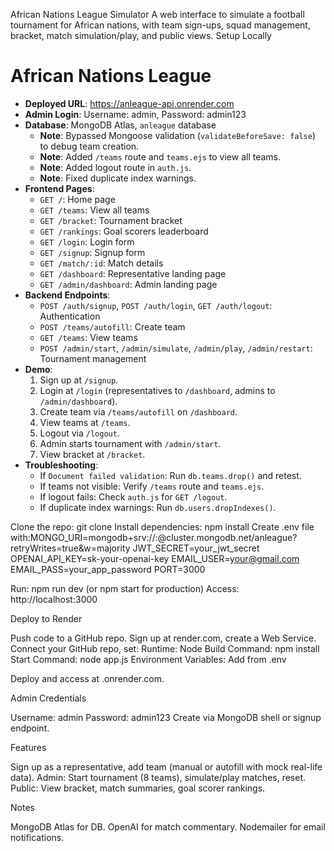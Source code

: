 African Nations League Simulator
A web interface to simulate a football tournament for African nations, with team sign-ups, squad management, bracket, match simulation/play, and public views.
Setup Locally

# African Nations League
- **Deployed URL**: https://anleague-api.onrender.com
- **Admin Login**: Username: admin, Password: admin123
- **Database**: MongoDB Atlas, `anleague` database
  - **Note**: Bypassed Mongoose validation (`validateBeforeSave: false`) to debug team creation.
  - **Note**: Added `/teams` route and `teams.ejs` to view all teams.
  - **Note**: Added logout route in `auth.js`.
  - **Note**: Fixed duplicate index warnings.
- **Frontend Pages**:
  - `GET /`: Home page
  - `GET /teams`: View all teams
  - `GET /bracket`: Tournament bracket
  - `GET /rankings`: Goal scorers leaderboard
  - `GET /login`: Login form
  - `GET /signup`: Signup form
  - `GET /match/:id`: Match details
  - `GET /dashboard`: Representative landing page
  - `GET /admin/dashboard`: Admin landing page
- **Backend Endpoints**:
  - `POST /auth/signup`, `POST /auth/login`, `GET /auth/logout`: Authentication
  - `POST /teams/autofill`: Create team
  - `GET /teams`: View teams
  - `POST /admin/start`, `/admin/simulate`, `/admin/play`, `/admin/restart`: Tournament management
- **Demo**:
  1. Sign up at `/signup`.
  2. Login at `/login` (representatives to `/dashboard`, admins to `/admin/dashboard`).
  3. Create team via `/teams/autofill` on `/dashboard`.
  4. View teams at `/teams`.
  5. Logout via `/logout`.
  6. Admin starts tournament with `/admin/start`.
  7. View bracket at `/bracket`.
- **Troubleshooting**:
  - If `Document failed validation`: Run `db.teams.drop()` and retest.
  - If teams not visible: Verify `/teams` route and `teams.ejs`.
  - If logout fails: Check `auth.js` for `GET /logout`.
  - If duplicate index warnings: Run `db.users.dropIndexes()`.

Clone the repo: git clone <your-repo-url>
Install dependencies: npm install
Create .env file with:MONGO_URI=mongodb+srv://<user>:<pass>@cluster.mongodb.net/anleague?retryWrites=true&w=majority
JWT_SECRET=your_jwt_secret
OPENAI_API_KEY=sk-your-openai-key
EMAIL_USER=your@gmail.com
EMAIL_PASS=your_app_password
PORT=3000


Run: npm run dev (or npm start for production)
Access: http://localhost:3000

Deploy to Render

Push code to a GitHub repo.
Sign up at render.com, create a Web Service.
Connect your GitHub repo, set:
Runtime: Node
Build Command: npm install
Start Command: node app.js
Environment Variables: Add from .env


Deploy and access at <your-app>.onrender.com.

Admin Credentials

Username: admin
Password: admin123
Create via MongoDB shell or signup endpoint.

Features

Sign up as a representative, add team (manual or autofill with mock real-life data).
Admin: Start tournament (8 teams), simulate/play matches, reset.
Public: View bracket, match summaries, goal scorer rankings.

Notes

MongoDB Atlas for DB.
OpenAI for match commentary.
Nodemailer for email notifications.
